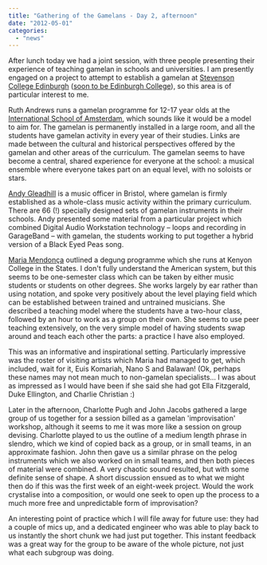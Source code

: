 ```yaml
---
title: "Gathering of the Gamelans - Day 2, afternoon"
date: "2012-05-01"
categories: 
  - "news"
---
```


After lunch today we had a joint session, with three people presenting their experience of teaching gamelan in schools and universities. I am presently engaged on a project to attempt to establish a gamelan at [Stevenson College Edinburgh](http://www.stevenson.ac.uk/) ([soon to be Edinburgh College](http://www.stevenson.ac.uk/about-us/sce-and-jande-merger-consultation/)), so this area is of particular interest to me.

Ruth Andrews runs a gamelan programme for 12-17 year olds at the [International School of Amsterdam](http://www.isa.nl), which sounds like it would be a model to aim for. The gamelan is permanently installed in a large room, and all the students have gamelan activity in every year of their studies. Links are made between the cultural and historical perspectives offered by the gamelan and other areas of the curriculum. The gamelan seems to have become a central, shared experience for everyone at the school: a musical ensemble where everyone takes part on an equal level, with no soloists or stars.

[Andy Gleadhill](http://www.andygleadhill.com/) is a music officer in Bristol, where gamelan is firmly established as a whole-class music activity within the primary curriculum. There are 66 (!) specially designed sets of gamelan instruments in their schools. Andy presented some material from a particular project which combined Digital Audio Workstation technology – loops and recording in GarageBand – with gamelan, the students working to put together a hybrid version of a Black Eyed Peas song.

[Maria Mendonça](http://www.kenyon.edu/x41348.xml) outlined a degung programme which she runs at Kenyon College in the States. I don't fully understand the American system, but this seems to be one-semester class which can be taken by either music students or students on other degrees. She works largely by ear rather than using notation, and spoke very positively about the level playing field which can be established between trained and untrained musicians. She described a teaching model where the students have a two-hour class, followed by an hour to work as a group on their own. She seems to use peer teaching extensively, on the very simple model of having students swap around and teach each other the parts: a practice I have also employed.

This was an informative and inspirational setting. Particularly impressive was the roster of visiting artists which Maria had managed to get, which included, wait for it, Euis Komariah, Nano S and Balawan! (Ok, perhaps these names may not mean much to non-gamelan specialists… I was about as impressed as I would have been if she said she had got Ella Fitzgerald, Duke Ellington, and Charlie Christian :)

Later in the afternoon, Charlotte Pugh and John Jacobs gathered a large group of us together for a session billed as a gamelan 'improvisation' workshop, although it seems to me it was more like a session on group devising. Charlotte played to us the outline of a medium length phrase in slendro, which we kind of copied back as a group, or in small teams, in an approximate fashion. John then gave us a similar phrase on the pelog instruments which we also worked on in small teams, and then both pieces of material were combined. A very chaotic sound resulted, but with some definite sense of shape. A short discussion ensued as to what we might then do if this was the first week of an eight-week project. Would the work crystalise into a composition, or would one seek to open up the process to a much more free and unpredictable form of improvisation?

An interesting point of practice which I will file away for future use: they had a couple of mics up, and a dedicated engineer who was able to play back to us instantly the short chunk we had just put together. This instant feedback was a great way for the group to be aware of the whole picture, not just what each subgroup was doing.
